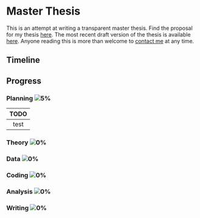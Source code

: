 # Master Thesis
This is an attempt at writing a transparent master thesis. Find the proposal for my thesis [here](https://www.overleaf.com/read/kcvxttvcqdxk). The most recent draft version of the thesis is available [here](https://www.overleaf.com/read/jgcxwhxvbgyv). Anyone reading this is more than welcome to [contact me](mailto:prieger@ethz.ch?subject=[Transparent%20Master%20Thesis]%20Inquiry) at any time.

## Timeline

## Progress
### Planning ![5%](https://progress-bar.dev/5)

| TODO          |
|:-------------:|
| test          |

### Theory ![0%](https://progress-bar.dev/0)

### Data ![0%](https://progress-bar.dev/0)

### Coding ![0%](https://progress-bar.dev/0)

### Analysis ![0%](https://progress-bar.dev/0)

### Writing ![0%](https://progress-bar.dev/0)